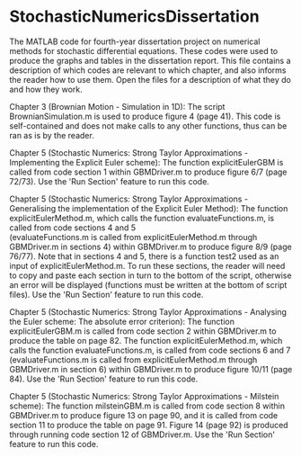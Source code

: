 # StochasticNumericsDissertation
The MATLAB code for fourth-year dissertation project on numerical methods for stochastic differential equations.
These codes were used to produce the graphs and tables in the dissertation report. 
This file contains a description of which codes are relevant to which chapter, and also informs the reader how to use them. 
Open the files for a description of what they do and how they work.

Chapter 3 (Brownian Motion - Simulation in 1D): 
The script BrownianSimulation.m is used to produce figure 4 (page 41). 
This code is self-contained and does not make calls to any other functions, thus can be ran as is by the reader.

Chapter 5 (Stochastic Numerics: Strong Taylor Approximations - Implementing the Explicit Euler scheme):
The function explicitEulerGBM is called from code section 1 within GBMDriver.m to produce figure 6/7 (page 72/73).
Use the 'Run Section' feature to run this code.

Chapter 5 (Stochastic Numerics: Strong Taylor Approximations - Generalising the implementation of the Explicit Euler Method):
The function explicitEulerMethod.m, which calls the function evaluateFunctions.m, is called from code sections 4 and 5  
(evaluateFunctions.m is called from explicitEulerMethod.m through GBMDriver.m in sections 4) within GBMDriver.m to 
produce figure 8/9 (page 76/77). Note that in sections 4 and 5, there is a function test2 used as an input of explicitEulerMethod.m.
To run these sections, the reader will need to copy and paste each section in turn to the bottom of the script, otherwise
an error will be displayed (functions must be written at the bottom of script files).
Use the 'Run Section' feature to run this code. 

Chapter 5 (Stochastic Numerics: Strong Taylor Approximations - Analysing the Euler scheme: The absolute error criterion):
The function explicitEulerGBM.m is called from code section 2 within GBMDriver.m to produce the table on page 82.
The function explicitEulerMethod.m, which calls the function evaluateFunctions.m, is called from code sections 6 and 7 
(evaluateFunctions.m is called from explicitEulerMethod.m through GBMDriver.m in section 6) within GBMDriver.m to 
produce figure 10/11 (page 84).
Use the 'Run Section' feature to run this code.

Chapter 5 (Stochastic Numerics: Strong Taylor Approximations - Milstein scheme):
The function milsteinGBM.m is called from code section 8 within GBMDriver.m to produce figure 13 on page 90, and it is 
called from code section 11 to produce the table on page 91. Figure 14 (page 92) is produced through running code section 
12 of GBMDriver.m.
Use the 'Run Section' feature to run this code. 


